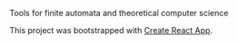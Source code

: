 Tools for finite automata and theoretical computer science

This project was bootstrapped with [Create React App](https://github.com/facebook/create-react-app).
